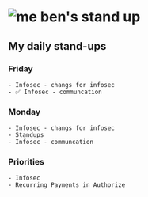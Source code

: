 # ![me](https://avatars2.githubusercontent.com/u/5232044?s=50&v=4) ben's stand up

## My daily stand-ups

### Friday

    - Infosec - changs for infosec
    - ✅ Infosec - communcation


### Monday

    - Infosec - changs for infosec
    - Standups
    - Infosec - communcation

### Priorities 
   
    - Infosec
    - Recurring Payments in Authorize
